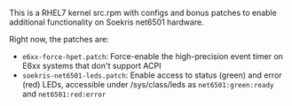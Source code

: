 This is a RHEL7 kernel src.rpm with configs and bonus patches to enable additional functionality on Soekris net6501 hardware.

Right now, the patches are:
  * `e6xx-force-hpet.patch`: Force-enable the high-precision event timer on E6xx systems that don't support ACPI
  * `soekris-net6501-leds.patch`: Enable access to status (green) and error (red) LEDs, accessible 
  under /sys/class/leds as `net6501:green:ready` and `net6501:red:error`
